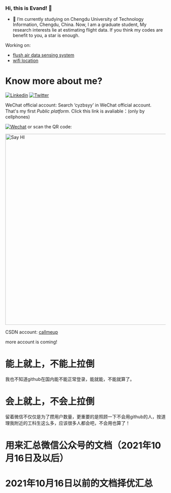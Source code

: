 ### Hi, this is Evand! 👋

- 🔭
I’m currently studying on Chengdu University of Technology Information, Chengdu, China.
Now, I am a graduate student, My research interests lie at estimating flight data. If you think my codes are benefit to you, a star is enough.



Working on:

- [flush air data sensing system](https://github.com/FADS)
- [wifi location](https://github.com/wifi-location/)

# Know more about me?

[![Linkedin](https://img.shields.io/badge/-LinkedIn-blue?style=flat&logo=Linkedin&logoColor=white)](https://www.linkedin.com/in/%E4%BF%9D%E7%9D%BF-%E8%92%8B-966abb223/) 
[![Twitter](https://img.shields.io/badge/-Twitter-blue?style=flat&logo=Twitter&logoColor=white)](https://twitter.com/evand70633725)  

WeChat official account: Search ‘cyzbsyy’ in WeChat official account. That's my first *Public platform*.
Click this link is avaliable：(only by cellphones)
 
 [![Wechat](https://img.shields.io/badge/-phodal02-green?style=flat&logo=Wechat&logoColor=white)](http://mp.weixin.qq.com/mp/getmasssendmsg?__biz=MzI3NDYyNDY4OQ==#wechat_webview_type=1&wechat_redirect)
or scan the QR code:
  
  <img  src="https://github.com/evandworld/evandworld/blob/main/%E6%89%AB%E7%A0%81_%E6%90%9C%E7%B4%A2%E8%81%94%E5%90%88%E4%BC%A0%E6%92%AD%E6%A0%B7%E5%BC%8F-%E7%99%BD%E8%89%B2%E7%89%88.png" width="600" title="Say HI">


CSDN account: <a href="https://blog.csdn.net/callmeup" target="_blank">callmeup</a> 


more account is coming!

# 能上就上，不能上拉倒
我也不知道github在国内能不能正常登录，能就能，不能就算了。

# 会上就上，不会上拉倒
留着微信不仅仅是为了攒用户数量，更重要的是照顾一下不会用github的人，按道理我附近的工科生这么多，应该很多人都会吧，不会用也算了！

# 用来汇总微信公众号的文档（2021年10月16日及以后）




# 2021年10月16日以前的文档择优汇总




<!--
**evandworld/evandworld** is a ✨ _special_ ✨ repository because its `README.md` (this file) appears on your GitHub profile.

Here are some ideas to get you started:

- 🔭 I’m currently working on ...
- 🌱 I’m currently learning ...
- 👯 I’m looking to collaborate on ...
- 🤔 I’m looking for help with ...
- 💬 Ask me about ...
- 📫 How to reach me: ...
- 😄 Pronouns: ...
- ⚡ Fun fact: ...
-->
